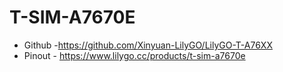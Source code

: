 # T-SIM-A7670E
- Github -https://github.com/Xinyuan-LilyGO/LilyGO-T-A76XX
- Pinout - https://www.lilygo.cc/products/t-sim-a7670e

